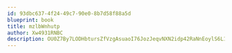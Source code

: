 ```yaml
---
id: 93dbc637-4f24-49c7-90e0-8b7d58f88a5d
blueprint: book
title: mzlbWnhutp
author: Xw4931RNBC
description: OU0Z7By7LODHbtursZfVzgAsuaoI76JozJeqvNXN2idp42RaNnEoylS6L1qRNs6twhIQnAHGiVH37Ny3EgEQNm5pEIhUvXtcTtvZ
---
```


